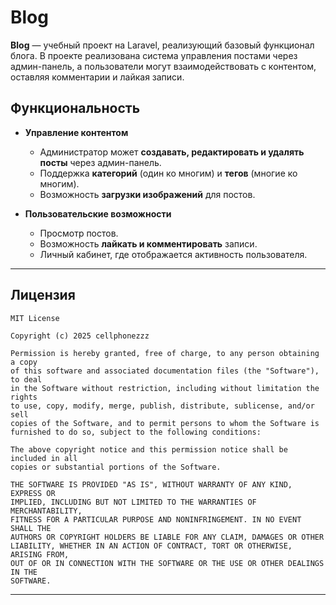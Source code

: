 
# Blog

**Blog** — учебный проект на Laravel, реализующий базовый функционал блога. В проекте реализована система управления постами через админ-панель, а пользователи могут взаимодействовать с контентом, оставляя комментарии и лайкая записи.

## Функциональность

- **Управление контентом**
    - Администратор может **создавать, редактировать и удалять посты** через админ-панель.
    - Поддержка **категорий** (один ко многим) и **тегов** (многие ко многим).
    - Возможность **загрузки изображений** для постов.

- **Пользовательские возможности**
    - Просмотр постов.
    - Возможность **лайкать и комментировать** записи.
    - Личный кабинет, где отображается активность пользователя.
  
---
## **Лицензия**

```
MIT License

Copyright (c) 2025 cellphonezzz

Permission is hereby granted, free of charge, to any person obtaining a copy
of this software and associated documentation files (the "Software"), to deal
in the Software without restriction, including without limitation the rights
to use, copy, modify, merge, publish, distribute, sublicense, and/or sell
copies of the Software, and to permit persons to whom the Software is
furnished to do so, subject to the following conditions:

The above copyright notice and this permission notice shall be included in all
copies or substantial portions of the Software.

THE SOFTWARE IS PROVIDED "AS IS", WITHOUT WARRANTY OF ANY KIND, EXPRESS OR
IMPLIED, INCLUDING BUT NOT LIMITED TO THE WARRANTIES OF MERCHANTABILITY,
FITNESS FOR A PARTICULAR PURPOSE AND NONINFRINGEMENT. IN NO EVENT SHALL THE
AUTHORS OR COPYRIGHT HOLDERS BE LIABLE FOR ANY CLAIM, DAMAGES OR OTHER
LIABILITY, WHETHER IN AN ACTION OF CONTRACT, TORT OR OTHERWISE, ARISING FROM,
OUT OF OR IN CONNECTION WITH THE SOFTWARE OR THE USE OR OTHER DEALINGS IN THE
SOFTWARE.
```

---
    
